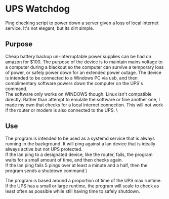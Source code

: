 # UPS Watchdog
 Ping checking script to power down a server given a loss of local internet service. It's not elegant, but its dirt simple.

 ## Purpose
 Cheap battery backup un-interruptable power supplies can be had on amazon for $100. The purpose of the device is to maintain mains voltage to a computer during a blackout so the computer can survive a temporary loss of power, or safely power down for an extended power outage. The device is intended to be connected to a Windows PC via usb, and then complimentary software powers down the computer on the UPS's command. \
 The software only works on WINDOWS though. Linux isn't compatible directly. Rather than attempt to emulate the software or fine another one, I made my own that checks for a local internet connection. This will not work if the router or modem is also connected to the UPS. \

 ## Use
The program is intended to be used as a systemd service that is always running in the background. It will ping against a lan device that is ideally always active but not UPS protected.\
If the lan ping to a designated device, like the router, fails, the program waits for a small amount of time, and then checks again.\
If the lan ping fails 5 pings over at least a minute and a half, then the program sends a shutdown command.\

The program is based around a proportion of time of the UPS max runtime. If the UPS has a small or large runtime, the program will scale to check as least often as possible while still having time to safely shutdown.

